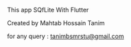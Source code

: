 This app SQfLite With Flutter

Created by Mahtab Hossain Tanim

for any query : tanimbsmrstu@gmail.com